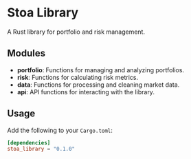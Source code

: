 # Stoa Library

A Rust library for portfolio and risk management.

## Modules

- **portfolio**: Functions for managing and analyzing portfolios.
- **risk**: Functions for calculating risk metrics.
- **data**: Functions for processing and cleaning market data.
- **api**: API functions for interacting with the library.

## Usage

Add the following to your `Cargo.toml`:

```toml
[dependencies]
stoa_library = "0.1.0"

